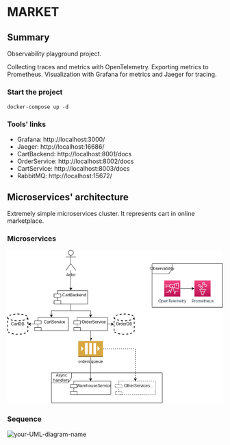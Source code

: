 # MARKET

## Summary

Observability playground project.

Collecting traces and metrics with OpenTelemetry. Exporting metrics to
Prometheus. Visualization with Grafana for metrics and Jaeger for tracing.

### Start the project

```commandline
docker-compose up -d
```

### Tools' links
* Grafana: http://localhost:3000/
* Jaeger: http://localhost:16686/
* CartBackend: http://localhost:8001/docs
* OrderService: http://localhost:8002/docs
* CartService: http://localhost:8003/docs
* RabbitMQ: http://localhost:15672/

## Microservices' architecture

Extremely simple microservices cluster. It represents cart in online marketplace.

### Microservices

![Diagram](diagrams/arch.drawio.png)

### Sequence

![your-UML-diagram-name](http://www.plantuml.com/plantuml/proxy?cache=no&src=https://raw.githubusercontent.com/Gamazic/microservices-market-playground/main/diagrams/sequence.txt)

